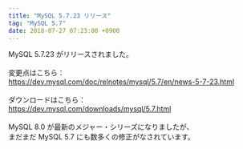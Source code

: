 ```yaml
---
title: "MySQL 5.7.23 リリース"
tag: "MySQL 5.7"
date: 2018-07-27 07:23:00 +0900
---
```


MySQL 5.7.23 がリリースされました。<br>
<br>
変更点はこちら：<br>
https://dev.mysql.com/doc/relnotes/mysql/5.7/en/news-5-7-23.html<br>
<br>
ダウンロードはこちら：<br>
https://dev.mysql.com/downloads/mysql/5.7.html<br>
<br>
MySQL 8.0 が最新のメジャー・シリーズになりましたが、<br>
まだまだ MySQL 5.7 にも数多くの修正がなされています。<br>
<br>
<br>
